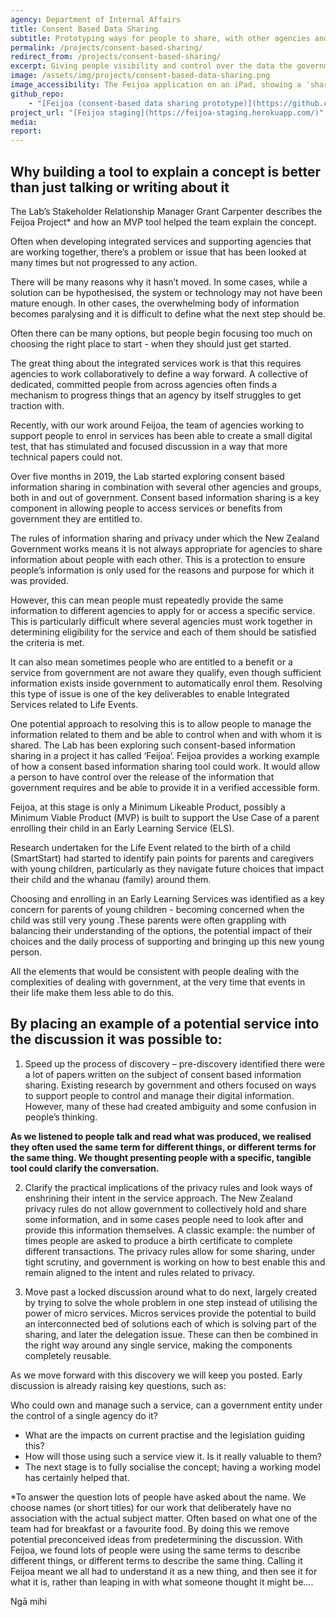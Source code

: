 ```yaml
---
agency: Department of Internal Affairs
title: Consent Based Data Sharing
subtitle: Prototyping ways for people to share, with other agencies and organisations, government information or data that relates to them.
permalink: /projects/consent-based-sharing/
redirect_from: /projects/consent-based-sharing/
excerpt: Giving people visibility and control over the data the government has about them.
image: /assets/img/projects/consent-based-data-sharing.png
image_accessibility: The Feijoa application on an iPad, showing a 'share' button for a birth record.
github_repo:
    - "[Feijoa (consent-based data sharing prototype)](https://github.com/ServiceInnovationLab/feijoa)"
project_url: "[Feijoa staging](https://feijoa-staging.herokuapp.com/)"
media:
report:
---
```


## Why building a tool to explain a concept is better than just talking or writing about it

The Lab’s Stakeholder Relationship Manager Grant Carpenter describes the Feijoa Project* and how an MVP tool helped the team explain the concept.

Often when developing integrated services and supporting agencies that are working together, there’s a problem or issue that has been looked at many times but not progressed to any action.

There will be many reasons why it hasn’t moved. In some cases, while a solution can be hypothesised, the system or technology may not have been mature enough. In other cases, the overwhelming body of information becomes paralysing and it is difficult to define what the next step should be.

Often there can be many options, but people begin focusing too much on choosing the right place to start - when they should just get started.

The great thing about the integrated services work is that this requires agencies to work collaboratively to define a way forward. A collective of dedicated, committed people from across agencies often finds a mechanism to progress things that an agency by itself struggles to get traction with.

Recently, with our work around Feijoa, the team of agencies working to support people to enrol in services has been able to create a small digital test, that has stimulated and focused discussion in a way that more technical papers could not.

Over five months in 2019,  the Lab started exploring consent based information sharing in combination with several other agencies and groups, both in and out of government. Consent based information sharing is a key component in allowing people to access services or benefits from government they are entitled to.

The rules of information sharing and privacy under which the New Zealand Government works means it is not always appropriate for agencies to share information about people with each other. This is a protection to ensure people’s information is only used for the reasons and purpose for which it was provided.

However, this can mean people must repeatedly provide the same information to different agencies to apply for or access a specific service. This is particularly difficult where several agencies must work together in determining eligibility for the service and each of them should be satisfied the criteria is met.

It can also mean sometimes people who are entitled to a benefit or a service from government are not aware they qualify, even though sufficient information exists inside government to automatically enrol them. Resolving this type of issue is one of the key deliverables to enable Integrated Services related to Life Events.

One potential approach to resolving this is to allow people to manage the information related to them and be able to control when and with whom it is shared. The Lab has been exploring such consent-based information sharing in a project it has called ‘Feijoa’.
Feijoa provides a working example of how a consent based information sharing tool could work. It would allow a person to have control over the release of the information that government requires and be able to provide it in a verified accessible form.

Feijoa, at this stage is only a Minimum Likeable Product, possibly a Minimum Viable Product (MVP) is built to support the Use Case of a parent enrolling their child in an Early Learning Service (ELS).

Research undertaken for the Life Event related to the birth of a child (SmartStart) had started to identify pain points for parents and caregivers with young children, particularly as they navigate future choices that impact their child and the whanau (family) around them.

Choosing and enrolling in an Early Learning Services was identified as a key concern for parents of young children -  becoming concerned when the child was still very young .These parents were often grappling with balancing their understanding of the options, the potential impact of their choices and the daily process of supporting and bringing up this new young person.

All the elements that would be consistent with people dealing with the complexities of dealing with government, at the very time that events in their life make them less able to do this.

## By placing an example of a potential service into the discussion it was possible to:

1. Speed up the process of discovery – pre-discovery identified there were a lot of papers written on the subject of consent based information sharing. Existing research by government and others focused on ways to support people to control and manage their digital information. However, many of these had created ambiguity and some confusion in people’s thinking.

**As we listened to people talk and read what was produced, we realised they often used the same term for different things, or different terms for the same thing. We thought presenting people with a specific, tangible tool could clarify the conversation.**

2. Clarify the practical implications of the privacy rules and look ways of enshrining their intent in the service approach. The New Zealand privacy rules do not allow government to collectively hold and share some information, and in some cases people need to look after and provide this information themselves. A classic example: the number of times people are asked to produce a birth certificate to complete different transactions. The privacy rules allow for some sharing, under tight scrutiny, and government is working on how to best enable this and remain aligned to the intent and rules related to privacy.

3. Move past a locked discussion around what to do next, largely created by trying to solve the whole problem in one step instead of utilising the power of micro services. Micros services provide the potential to build an interconnected bed of solutions each of which is solving part of the sharing, and later the delegation issue. These can then be combined in the right way around any single service, making the components completely reusable.

As we move forward with this discovery we will keep you posted. Early discussion is already raising key questions, such as:

Who could own and manage such a service, can a government entity under the control of a single agency do it?

- What are the impacts on current practise and the legislation guiding this?
- How will those using such a service view it. Is it really valuable to them?
- The next stage is to fully socialise the concept; having a working model has certainly helped that.

*To answer the question lots of people have asked about the name. We choose names (or short titles) for our work that deliberately have no association with the actual subject matter. Often based on what one of the team had for breakfast or a favourite food. By doing this we remove potential preconceived ideas from predetermining the discussion. With Feijoa, we found lots of people were using the same terms to describe different things, or different terms to describe the same thing. Calling it Feijoa meant we all had to understand it as a new thing, and then see it for what it is, rather than leaping in with what someone thought it might be….

Ngā mihi
